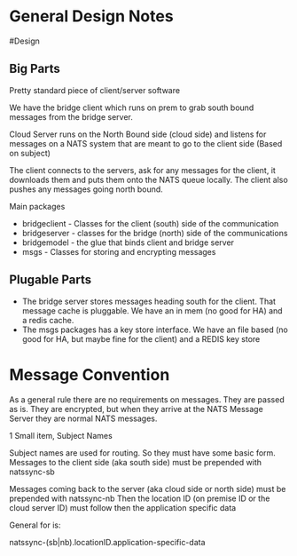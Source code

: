 # General Design Notes
#Design
## Big Parts
Pretty standard piece of client/server software

We have the bridge client which runs on prem to grab south bound messages from the bridge server.

Cloud Server runs on the North Bound side (cloud side) and listens for messages on a NATS system that are meant to go to the client side (Based on subject)

The client connects to the servers, ask for any messages for the client, it downloads them and puts them onto the NATS queue locally.
The client also pushes any messages going north bound.

Main packages
 * bridgeclient - Classes for the client (south) side of the communication
 * bridgeserver - classes for the bridge (north) side of the communications
 * bridgemodel - the glue that binds client and bridge server
 * msgs - Classes for storing and encrypting messages
 
## Plugable Parts
 * The bridge server stores messages heading south for the client.  That message cache is pluggable.  We have an in mem (no good for HA) and a redis cache.  
 * The msgs packages has a key store interface.  We have an file based (no good for HA, but maybe fine for the client)  and a REDIS key store

# Message Convention
As a general rule there are no requirements on messages.  They are passed as is.  They are encrypted, but when they 
arrive at the NATS Message Server they are normal NATS messages.

1 Small item, Subject Names

Subject names are used for routing.  So they must have some basic form.  Messages to the client side (aka south side) must be prepended with natssync-sb

Messages coming back to the server (aka cloud side or north side) must be prepended with natssync-nb
 Then the location ID (on premise ID or the cloud server ID) must follow then the application specific data
 
 General for is:
 
 natssync-(sb|nb).locationID.application-specific-data
 
